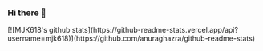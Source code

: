 ### Hi there 👋

<!--
**MJK618/MJK618** is a ✨ _special_ ✨ repository because its `README.md` (this file) appears on your GitHub profile.

Here are some ideas to get you started:

- 🔭 I’m currently working on myself 😉
- 🌱 I’m currently learning Android Programming
- 👯 I’m looking to collaborate on chatbot-projects 
- 🤔 I’m looking for help with Node.js
- 💬 Ask me about anything
- 📫 How to reach me: [Click the Magic Button](https://linktr.ee/mjk618) [Website (Men At Work - underconstruction)][https://jatinkamboj.me]
- 😄 Pronouns: He/him/
- ⚡ Fun fact: You can find me on Google |MJK618| 😲
--> [![MJK618's github stats](https://github-readme-stats.vercel.app/api?username=mjk618)](https://github.com/anuraghazra/github-readme-stats)
